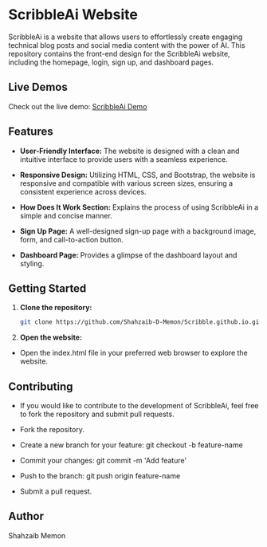 # ScribbleAi Website

ScribbleAi is a website that allows users to effortlessly create engaging technical blog posts and social media content with the power of AI. This repository contains the front-end design for the ScribbleAi website, including the homepage, login, sign up, and dashboard pages.

## Live Demos

Check out the live demo: [ScribbleAi Demo](https://shahzaib-d-memon.github.io/Scribble.github.io/)

## Features

- **User-Friendly Interface:** The website is designed with a clean and intuitive interface to provide users with a seamless experience.

- **Responsive Design:** Utilizing HTML, CSS, and Bootstrap, the website is responsive and compatible with various screen sizes, ensuring a consistent experience across devices.

- **How Does It Work Section:** Explains the process of using ScribbleAi in a simple and concise manner.

- **Sign Up Page:** A well-designed sign-up page with a background image, form, and call-to-action button.

- **Dashboard Page:** Provides a glimpse of the dashboard layout and styling.

## Getting Started

1. **Clone the repository:**

   ```bash
   git clone https://github.com/Shahzaib-D-Memon/Scribble.github.io.git

   ```

2. **Open the website:**

- Open the index.html file in your preferred web browser to explore the website.

## Contributing

- If you would like to contribute to the development of ScribbleAi, feel free to fork the repository and submit pull requests.

- Fork the repository.
- Create a new branch for your feature: git checkout -b feature-name
- Commit your changes: git commit -m 'Add feature'
- Push to the branch: git push origin feature-name
- Submit a pull request.

## Author

Shahzaib Memon
